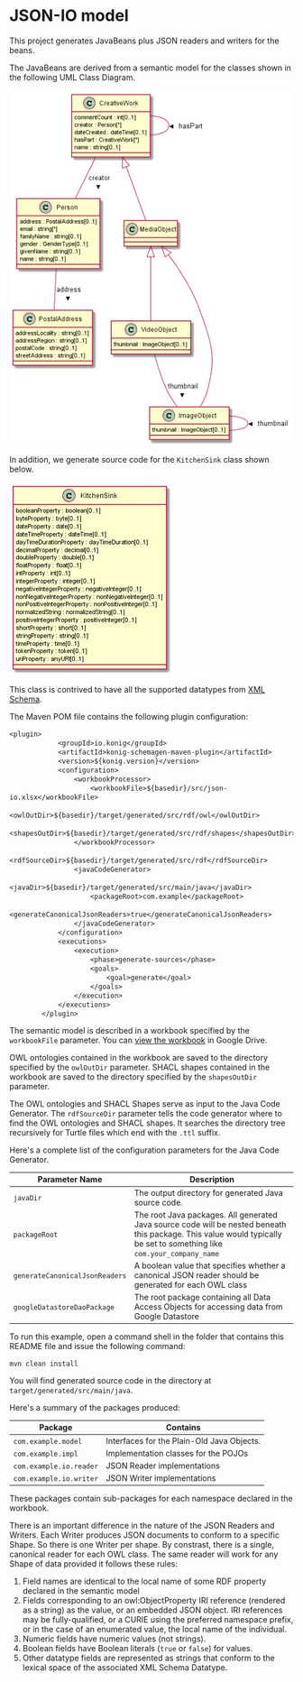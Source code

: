 # JSON-IO model

This project generates JavaBeans plus JSON readers and
writers for the beans.

The JavaBeans are derived from a semantic model for the classes shown in the following
UML Class Diagram.

![Class Diagram](images/classDiagram.png)

In addition, we generate source code for the  `KitchenSink` class shown below.

![KitchenSink Class Diagram](images/KitchenSink.png)  

This
class is contrived to have all the supported datatypes from [XML Schema](https://www.w3.org/TR/xmlschema-2/#built-in-datatypes).

The Maven POM file contains the following plugin configuration:

```
<plugin>
	  		<groupId>io.konig</groupId>
	  		<artifactId>konig-schemagen-maven-plugin</artifactId>
	  		<version>${konig.version}</version>
	  		<configuration>
	  			<workbookProcessor>
		  			<workbookFile>${basedir}/src/json-io.xlsx</workbookFile>
		  			<owlOutDir>${basedir}/target/generated/src/rdf/owl</owlOutDir>
		  			<shapesOutDir>${basedir}/target/generated/src/rdf/shapes</shapesOutDir>
	  			</workbookProcessor>
	  			<rdfSourceDir>${basedir}/target/generated/src/rdf</rdfSourceDir>
	  			<javaCodeGenerator>
	  				<javaDir>${basedir}/target/generated/src/main/java</javaDir>
		  			<packageRoot>com.example</packageRoot>
		  			<generateCanonicalJsonReaders>true</generateCanonicalJsonReaders>
	  			</javaCodeGenerator>
	  		</configuration>
	  		<executions>
	  			<execution>
		  			<phase>generate-sources</phase>
		  			<goals>
		  				<goal>generate</goal>
		  			</goals>
	  			</execution>
	  		</executions>
  		</plugin>
```      

The semantic model is described in a workbook specified by the `workbookFile`
parameter.  You can [view the workbook](https://docs.google.com/spreadsheets/d/1kZm6_pKPVB1wA5lVfYK8oT-TJBNhRAlHFoyDZ3IXOx0/edit?usp=sharing) in Google Drive.

OWL ontologies contained in the workbook are saved to the directory
specified by the `owlOutDir` parameter.  SHACL shapes contained in the workbook
are saved to the directory specified by the `shapesOutDir` parameter.

The OWL ontologies and SHACL Shapes serve as input to the Java Code Generator.
The `rdfSourceDir` parameter tells the code generator where to find the OWL ontologies
and SHACL shapes.  It searches the directory tree recursively for Turtle files
which end with the `.ttl` suffix.

Here's a complete list of the configuration parameters for the Java Code Generator.

| Parameter Name | Description                                                 |
|----------------|-------------------------------------------------------------|
| `javaDir`        | The output directory for generated Java source code.        |
| `packageRoot`    | The root Java packages.  All generated Java source code will be nested beneath this package.  This value would typically be set to something like `com.your_company_name` |
| `generateCanonicalJsonReaders` | A boolean value that specifies whether a canonical JSON reader should be generated for each OWL class |
| `googleDatastoreDaoPackage` | The root package containing all Data Access Objects for accessing data from Google Datastore |

To run this example, open a command shell in the folder that contains this README file
and issue the following command:

```
mvn clean install
```

You will find generated source code in the directory at `target/generated/src/main/java`.

Here's a summary of the packages produced:

| Package                 |  Contains                                          |
|-------------------------|----------------------------------------------------|
| `com.example.model`     | Interfaces for the Plain-Old Java Objects.         |
| `com.example.impl`      | Implementation classes for the POJOs               |
| `com.example.io.reader` | JSON Reader implementations                        |
| `com.example.io.writer` | JSON Writer implementations                        |

These packages contain sub-packages for each namespace declared in the workbook.

There is an important difference in the nature of the JSON Readers and Writers.
Each Writer produces JSON documents to conform to a specific Shape.  So there is
one Writer per shape.  By constrast, there is a single, canonical reader for each
OWL class. The same reader will work for any Shape of data provided it follows
these rules:

1. Field names are identical to the local name of some RDF property declared in the semantic model
2. Fields corresponding to an owl:ObjectProperty  IRI reference (rendered as a string) as the value, or an embedded JSON object.  IRI references may be fully-qualified, or a CURIE using the preferred namespace prefix, or in the case of an enumerated value, the local name of the individual.
3. Numeric fields have numeric values (not strings).
4. Boolean fields have Boolean literals (`true` or `false`) for values.
5. Other datatype fields are represented as strings that conform to the lexical space of the associated XML Schema Datatype.
